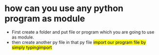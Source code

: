 <h1>how can you use any python program as module</h1>
<ul>
<li>First create a folder and put file or program which you are going to use as module. </li>
<li>then create another py file in that py file <mark></>import our program file by simply typing<mark>import <filename></mark> </li>
</ul>
